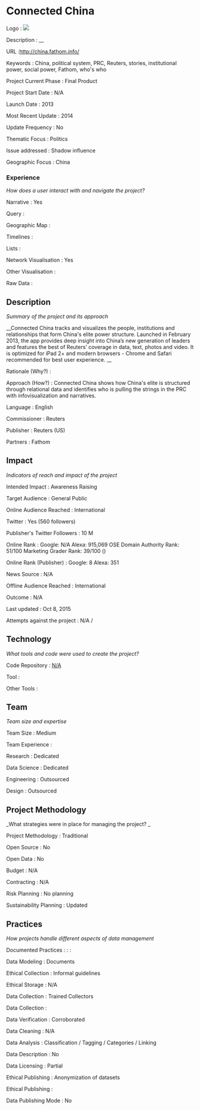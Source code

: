 # Connected China

Logo
: ![](N/A)

Description
: __

URL
:http://china.fathom.info/


Keywords
: China, political system, PRC, Reuters, stories, institutional power, social power, Fathom, who&#39;s who 



Project Current Phase
: Final Product

    

Project Start Date
: N/A



Launch Date
: 2013



Most Recent Update
: 2014



Update Frequency
: No



Thematic Focus
: Politics



Issue addressed
: Shadow influence



Geographic Focus
: China


### Experience

_How does a user interact with and navigate the project?_

Narrative
: Yes 

Query
: 

Geographic Map
:  

Timelines
:  

Lists
:  

Network Visualisation
:  Yes

Other Visualisation
:   

Raw Data 
:

## Description

_Summary of the project and its approach_

__Connected China tracks and visualizes the people, institutions and relationships that form China&#39;s elite power structure. Launched in February 2013, the app provides deep insight into China’s new generation of leaders and features the best of Reuters’ coverage in data, text, photos and video. It is optimized for iPad 2+ and modern browsers - Chrome and Safari recommended for best user experience. __


Rationale (Why?)
: 



Approach (How?)
: Connected China shows how China&#39;s elite is structured through relational data and identifies who is pulling the strings in the PRC with infovisualization and narratives.



Language
: English



Commissioner
: Reuters



Publisher
: Reuters (US)



Partners
: Fathom


## Impact

_Indicators of reach and impact of the project_

Intended Impact
: Awareness Raising



Target Audience
: General Public



Online Audience Reached
: International



Twitter
: Yes (560 followers)



Publisher's Twitter Followers
: 10 M




Online Rank
:  Google: N/A   Alexa: 915,069  OSE Domain Authority Rank: 51/100 Marketing Grader Rank: 39/100 ()


Online Rank (Publisher)
:  Google: 8  Alexa: 351



News Source
: N/A



Offline Audience Reached
: International



Outcome
: N/A



Last updated
: Oct 8, 2015


Attempts against the project
: N/A  / 


## Technology

_What tools and code were used to create the project?_

Code Repository
: [N/A](N/A)



Tool
: 



Other Tools
: 


## Team

_Team size and expertise_

Team Size
: Medium



Team Experience
:  

Research
: Dedicated 

Data Science
: Dedicated 

Engineering
:  Outsourced

Design
: Outsourced


## Project Methodology

_What strategies were in place for managing the project? _

Project Methodology
: Traditional



Open Source
: No



Open Data
: No



Budget
: N/A



Contracting
: N/A



Risk Planning
: No planning



Sustainability Planning
: Updated



## Practices

_How projects handle different aspects of data management_

Documented Practices
: []() 
: []()
: []()


Data Modeling
: Documents



Ethical Collection
: Informal guidelines



Ethical Storage
: N/A



Data Collection
: Trained Collectors



Data Collection
: 



Data Verification
: Corroborated



Data Cleaning
: N/A



Data Analysis
: Classification / Tagging / Categories / Linking



Data Description
: No



Data Licensing
: Partial



Ethical Publishing
: Anonymization of datasets 



Ethical Publishing
: 



Data Publishing Mode
: No
